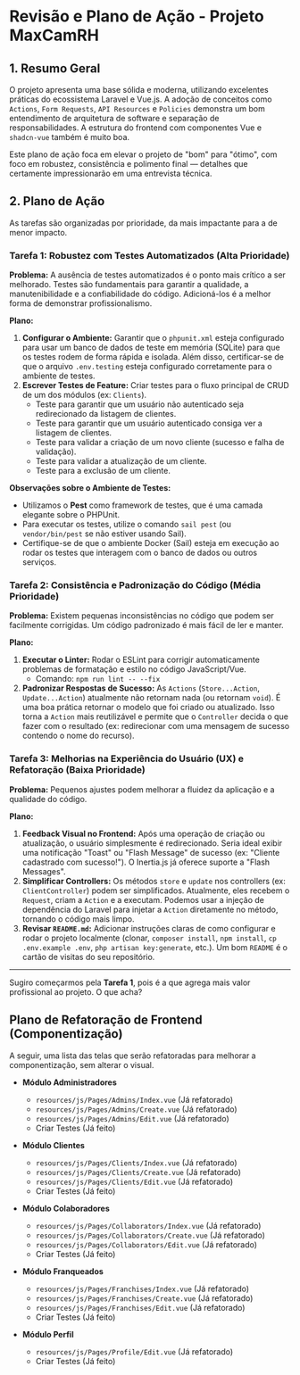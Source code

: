 # Revisão e Plano de Ação - Projeto MaxCamRH

## 1. Resumo Geral

O projeto apresenta uma base sólida e moderna, utilizando excelentes práticas do ecossistema Laravel e Vue.js. A adoção de conceitos como `Actions`, `Form Requests`, `API Resources` e `Policies` demonstra um bom entendimento de arquitetura de software e separação de responsabilidades. A estrutura do frontend com componentes Vue e `shadcn-vue` também é muito boa.

Este plano de ação foca em elevar o projeto de "bom" para "ótimo", com foco em robustez, consistência e polimento final — detalhes que certamente impressionarão em uma entrevista técnica.

## 2. Plano de Ação

As tarefas são organizadas por prioridade, da mais impactante para a de menor impacto.

### Tarefa 1: Robustez com Testes Automatizados (Alta Prioridade)

**Problema:** A ausência de testes automatizados é o ponto mais crítico a ser melhorado. Testes são fundamentais para garantir a qualidade, a manutenibilidade e a confiabilidade do código. Adicioná-los é a melhor forma de demonstrar profissionalismo.

**Plano:**
1.  **Configurar o Ambiente:** Garantir que o `phpunit.xml` esteja configurado para usar um banco de dados de teste em memória (SQLite) para que os testes rodem de forma rápida e isolada. Além disso, certificar-se de que o arquivo `.env.testing` esteja configurado corretamente para o ambiente de testes.
2.  **Escrever Testes de Feature:** Criar testes para o fluxo principal de CRUD de um dos módulos (ex: `Clients`).
    *   Teste para garantir que um usuário não autenticado seja redirecionado da listagem de clientes.
    *   Teste para garantir que um usuário autenticado consiga ver a listagem de clientes.
    *   Teste para validar a criação de um novo cliente (sucesso e falha de validação).
    *   Teste para validar a atualização de um cliente.
    *   Teste para a exclusão de um cliente.

**Observações sobre o Ambiente de Testes:**
*   Utilizamos o **Pest** como framework de testes, que é uma camada elegante sobre o PHPUnit.
*   Para executar os testes, utilize o comando `sail pest` (ou `vendor/bin/pest` se não estiver usando Sail).
*   Certifique-se de que o ambiente Docker (Sail) esteja em execução ao rodar os testes que interagem com o banco de dados ou outros serviços.

### Tarefa 2: Consistência e Padronização do Código (Média Prioridade)

**Problema:** Existem pequenas inconsistências no código que podem ser facilmente corrigidas. Um código padronizado é mais fácil de ler e manter.

**Plano:**
1.  **Executar o Linter:** Rodar o ESLint para corrigir automaticamente problemas de formatação e estilo no código JavaScript/Vue.
    *   Comando: `npm run lint -- --fix`
2.  **Padronizar Respostas de Sucesso:** As `Actions` (`Store...Action`, `Update...Action`) atualmente não retornam nada (ou retornam `void`). É uma boa prática retornar o modelo que foi criado ou atualizado. Isso torna a `Action` mais reutilizável e permite que o `Controller` decida o que fazer com o resultado (ex: redirecionar com uma mensagem de sucesso contendo o nome do recurso).

### Tarefa 3: Melhorias na Experiência do Usuário (UX) e Refatoração (Baixa Prioridade)

**Problema:** Pequenos ajustes podem melhorar a fluidez da aplicação e a qualidade do código.

**Plano:**
1.  **Feedback Visual no Frontend:** Após uma operação de criação ou atualização, o usuário simplesmente é redirecionado. Seria ideal exibir uma notificação "Toast" ou "Flash Message" de sucesso (ex: "Cliente cadastrado com sucesso!"). O Inertia.js já oferece suporte a "Flash Messages".
2.  **Simplificar Controllers:** Os métodos `store` e `update` nos controllers (ex: `ClientController`) podem ser simplificados. Atualmente, eles recebem o `Request`, criam a `Action` e a executam. Podemos usar a injeção de dependência do Laravel para injetar a `Action` diretamente no método, tornando o código mais limpo.
3.  **Revisar `README.md`:** Adicionar instruções claras de como configurar e rodar o projeto localmente (clonar, `composer install`, `npm install`, `cp .env.example .env`, `php artisan key:generate`, etc.). Um bom `README` é o cartão de visitas do seu repositório.

---

Sugiro começarmos pela **Tarefa 1**, pois é a que agrega mais valor profissional ao projeto. O que acha?

## Plano de Refatoração de Frontend (Componentização)

A seguir, uma lista das telas que serão refatoradas para melhorar a componentização, sem alterar o visual.

*   **Módulo Administradores**
    *   `resources/js/Pages/Admins/Index.vue` (Já refatorado)
    *   `resources/js/Pages/Admins/Create.vue` (Já refatorado)
    *   `resources/js/Pages/Admins/Edit.vue` (Já refatorado)
    *   Criar Testes (Já feito)

*   **Módulo Clientes**
    *   `resources/js/Pages/Clients/Index.vue` (Já refatorado)
    *   `resources/js/Pages/Clients/Create.vue` (Já refatorado)
    *   `resources/js/Pages/Clients/Edit.vue` (Já refatorado)
    *   Criar Testes (Já feito)

*   **Módulo Colaboradores**
    *   `resources/js/Pages/Collaborators/Index.vue` (Já refatorado)
    *   `resources/js/Pages/Collaborators/Create.vue` (Já refatorado)
    *   `resources/js/Pages/Collaborators/Edit.vue` (Já refatorado)
    *   Criar Testes (Já feito)

*   **Módulo Franqueados**
    *   `resources/js/Pages/Franchises/Index.vue` (Já refatorado)
    *   `resources/js/Pages/Franchises/Create.vue` (Já refatorado)
    *   `resources/js/Pages/Franchises/Edit.vue` (Já refatorado)
    *   Criar Testes (Já feito)

*   **Módulo Perfil**
    *   `resources/js/Pages/Profile/Edit.vue` (Já refatorado)
    *   Criar Testes (Já feito)